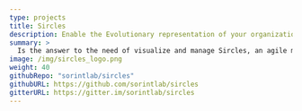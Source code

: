 ```yaml
---
type: projects
title: Sircles
description: Enable the Evolutionary representation of your organization structure, roles and people.
summary: >
  Is the answer to the need of visualize and manage Sircles, an agile method of corporate management, where the goal of the team, named sircle, is to achieve the purpose for which it was created and the roles are in function of it.
image: /img/sircles_logo.png
weight: 40
githubRepo: "sorintlab/sircles"
githubURL: https://github.com/sorintlab/sircles
gitterURL: https://gitter.im/sorintlab/sircles
---
```

